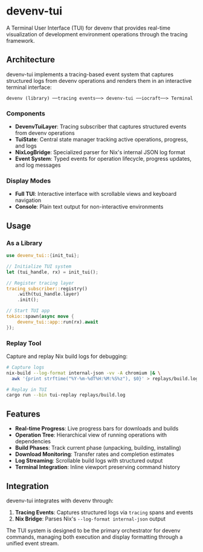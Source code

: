 # devenv-tui

A Terminal User Interface (TUI) for devenv that provides real-time visualization of development environment operations through the tracing framework.

## Architecture

devenv-tui implements a tracing-based event system that captures structured logs from devenv operations and renders them in an interactive terminal interface:

```
devenv (library) ──tracing events──> devenv-tui ──iocraft──> Terminal
```

### Components

- **DevenvTuiLayer**: Tracing subscriber that captures structured events from devenv operations
- **TuiState**: Central state manager tracking active operations, progress, and logs
- **NixLogBridge**: Specialized parser for Nix's internal JSON log format
- **Event System**: Typed events for operation lifecycle, progress updates, and log messages

### Display Modes

- **Full TUI**: Interactive interface with scrollable views and keyboard navigation
- **Console**: Plain text output for non-interactive environments

## Usage

### As a Library

```rust
use devenv_tui::{init_tui};

// Initialize TUI system
let (tui_handle, rx) = init_tui();

// Register tracing layer
tracing_subscriber::registry()
    .with(tui_handle.layer)
    .init();

// Start TUI app
tokio::spawn(async move {
    devenv_tui::app::run(rx).await
});
```

### Replay Tool

Capture and replay Nix build logs for debugging:

```bash
# Capture logs
nix-build --log-format internal-json -vv -A chromium |& \
  awk '{print strftime("%Y-%m-%dT%H:%M:%S%z"), $0}' > replays/build.log

# Replay in TUI
cargo run --bin tui-replay replays/build.log
```

## Features

- **Real-time Progress**: Live progress bars for downloads and builds
- **Operation Tree**: Hierarchical view of running operations with dependencies
- **Build Phases**: Track current phase (unpacking, building, installing)
- **Download Monitoring**: Transfer rates and completion estimates
- **Log Streaming**: Scrollable build logs with structured output
- **Terminal Integration**: Inline viewport preserving command history

## Integration

devenv-tui integrates with devenv through:

1. **Tracing Events**: Captures structured logs via `tracing` spans and events
2. **Nix Bridge**: Parses Nix's `--log-format internal-json` output

The TUI system is designed to be the primary orchestrator for devenv commands, managing both execution and display formatting through a unified event stream.
